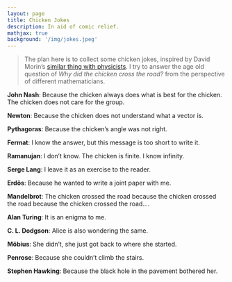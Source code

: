 ```yaml
---
layout: page
title: Chicken Jokes
description: In aid of comic relief.
mathjax: true
background: '/img/jokes.jpeg'
---
```


>The plan here is to collect some chicken jokes, inspired by David Morin’s [similar thing with physicists](https://www.physics.harvard.edu/academics/undergrad/chickenroad). I try to answer the age old question of *Why did the chicken cross the road?* from the perspective of different mathematicians.

**John Nash**: Because the chicken always does what is best for the chicken. The chicken does not care for the group.

**Newton**: Because the chicken does not understand what a vector is.

**Pythagoras**: Because the chicken’s angle was not right.

**Fermat**: I know the answer, but this message is too short to write it.

**Ramanujan**: I don’t know. The chicken is finite. I know infinity.

**Serge Lang**: I leave it as an exercise to the reader.

**Erdös**: Because he wanted to write a joint paper with me.

**Mandelbrot**: The chicken crossed the road because the chicken crossed the road because the chicken crossed the road….

**Alan Turing**: It is an enigma to me.

**C. L. Dodgson**: Alice is also wondering the same.

**Möbius**: She didn’t, she just got back to where she started.

**Penrose**: Because she couldn’t climb the stairs.

**Stephen Hawking**: Because the black hole in the pavement bothered her.
